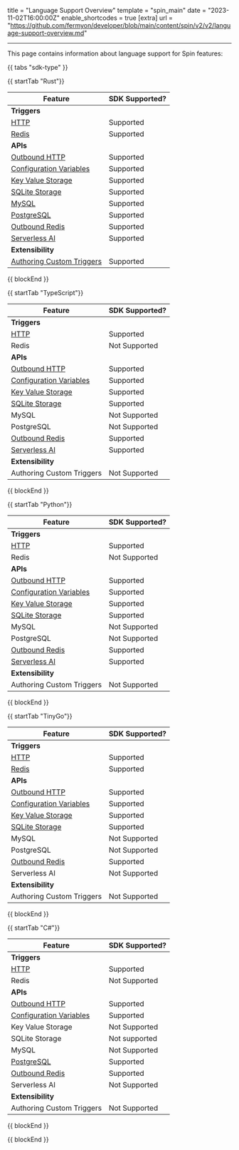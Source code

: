 title = "Language Support Overview"
template = "spin_main"
date = "2023-11-02T16:00:00Z"
enable_shortcodes = true
[extra]
url = "https://github.com/fermyon/developer/blob/main/content/spin/v2/v2/language-support-overview.md"

---

This page contains information about language support for Spin features:

{{ tabs "sdk-type" }}

{{ startTab "Rust"}}

| Feature | SDK Supported? |
|-----|-----|
| **Triggers** |
| [HTTP](/spin/v2/v2/http-trigger) | Supported |
| [Redis](/spin/v2/v2/redis-trigger) | Supported |
| **APIs** |
| [Outbound HTTP](/spin/v2/v2/rust-components.md#sending-outbound-http-requests) | Supported |
| [Configuration Variables](/spin/v2/v2/variables) | Supported |
| [Key Value Storage](/spin/v2/v2/kv-store-api-guide) | Supported |
| [SQLite Storage](/spin/v2/v2/sqlite-api-guide) | Supported |
| [MySQL](/spin/v2/v2/rdbms-storage#using-mysql-and-postgresql-from-applications) | Supported |
| [PostgreSQL](/spin/v2/v2/rdbms-storage#using-mysql-and-postgresql-from-applications) | Supported |
| [Outbound Redis](/spin/v2/v2/rust-components.md#storing-data-in-redis-from-rust-components) | Supported |
| [Serverless AI](/spin/v2/v2/rust-components.md#ai-inferencing-from-rust-components) | Supported |
| **Extensibility** |
| [Authoring Custom Triggers](/spin/v2/v2/extending-and-embedding) | Supported |

{{ blockEnd }}

{{ startTab "TypeScript"}}

| Feature | SDK Supported? |
|-----|-----|
| **Triggers** |
| [HTTP](/spin/v2/v2/javascript-components#http-components) | Supported |
| Redis | Not Supported |
| **APIs** |
| [Outbound HTTP](/spin/v2/v2/javascript-components#sending-outbound-http-requests) | Supported |
| [Configuration Variables](/spin/v2/v2/dynamic-configuration#custom-config-variables) | Supported |
| [Key Value Storage](/spin/v2/v2/kv-store-api-guide) | Supported |
| [SQLite Storage](/spin/v2/v2/sqlite-api-guide) | Supported |
| MySQL | Not Supported |
| PostgreSQL| Not Supported |
| [Outbound Redis](/spin/v2/v2/javascript-components#storing-data-in-redis-from-jsts-components) | Supported |
| [Serverless AI](/spin/v2/v2/javascript-components#ai-inferencing-from-jsts-components) | Supported |
| **Extensibility** |
| Authoring Custom Triggers | Not Supported |

{{ blockEnd }}

{{ startTab "Python"}}

| Feature | SDK Supported? |
|-----|-----|
| **Triggers** |
| [HTTP](/spin/v2/v2/python-components#a-simple-http-components-example) | Supported |
| Redis | Not Supported |
| **APIs** |
| [Outbound HTTP](/spin/v2/v2/python-components#an-outbound-http-example) | Supported |
| [Configuration Variables](/spin/v2/v2/dynamic-configuration#custom-config-variables) | Supported |
| [Key Value Storage](/spin/v2/v2/kv-store-api-guide) | Supported |
| [SQLite Storage](/spin/v2/v2/sqlite-api-guide) | Supported |
| MySQL | Not Supported |
| PostgreSQL | Not Supported |
| [Outbound Redis](/spin/v2/v2/python-components#an-outbound-redis-example) | Supported |
| [Serverless AI](/spin/v2/v2/python-components#ai-inferencing-from-python-components) | Supported |
| **Extensibility** |
| Authoring Custom Triggers | Not Supported |

{{ blockEnd }}

{{ startTab "TinyGo"}}

| Feature | SDK Supported? |
|-----|-----|
| **Triggers** |
| [HTTP](/spin/v2/v2/go-components#http-components) | Supported |
| [Redis](/spin/v2/v2/go-components#redis-components) | Supported |
| **APIs** |
| [Outbound HTTP](/spin/v2/v2/go-components#sending-outbound-http-requests) | Supported |
| [Configuration Variables](/spin/v2/v2/dynamic-configuration#custom-config-variables) | Supported |
| [Key Value Storage](/spin/v2/v2/kv-store-api-guide) | Supported |
| [SQLite Storage](/spin/v2/v2/sqlite-api-guide) | Supported |
| MySQL | Not Supported |
| PostgreSQL | Not Supported |
| [Outbound Redis](/spin/v2/v2/go-components#storing-data-in-redis-from-go-components) | Supported |
| Serverless AI | Not Supported |
| **Extensibility** |
| Authoring Custom Triggers | Not Supported |

{{ blockEnd }}

{{ startTab "C#"}}

| Feature | SDK Supported? |
|-----|-----|
| **Triggers** |
| [HTTP](https://github.com/fermyon/spin-dotnet-sdk#handling-http-requests) | Supported |
| Redis | Not Supported |
| **APIs** |
| [Outbound HTTP](https://github.com/fermyon/spin-dotnet-sdk#making-outbound-http-requests) | Supported |
| [Configuration Variables](/spin/v2/v2/dynamic-configuration#custom-config-variables) | Supported |
| Key Value Storage | Not Supported |
| SQLite Storage | Not supported |
| MySQL | Not Supported |
| [PostgreSQL](https://github.com/fermyon/spin-dotnet-sdk#working-with-postgres) | Supported |
| [Outbound Redis](https://github.com/fermyon/spin-dotnet-sdk#making-redis-requests) | Supported |
| Serverless AI | Not Supported |
| **Extensibility** |
| Authoring Custom Triggers | Not Supported |

{{ blockEnd }}

{{ blockEnd }}
